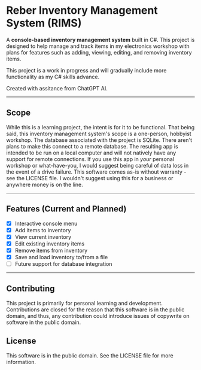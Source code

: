 # Reber Inventory Management System (RIMS)

A **console-based inventory management system** built in C#. This project is designed to help manage and track items in my electronics workshop with plans for features such as adding, viewing, editing, and removing inventory items. 

This project is a work in progress and will gradually include more functionality as my C# skills advance.

Created with assitance from ChatGPT AI.

---

## Scope

While this is a learning project, the intent is for it to be functional. That being said, this inventory management system's scope is a one-person, hobbyist workshop. The database associated with the project is SQLite. There aren't plans to make this connect to a remote database. The resulting app is intended to be run on a local computer and will not natively have any support for remote connections. If you use this app in _your_ personal workshop or what-have-you, I would suggest being careful of data loss in the event of a drive failure. This software comes as-is without warranty - see the LICENSE file. I wouldn't suggest using this for a business or anywhere money is on the line.

---

## Features (Current and Planned)

- [x] Interactive console menu
- [x] Add items to inventory
- [x] View current inventory
- [x] Edit existing inventory items
- [x] Remove items from inventory
- [x] Save and load inventory to/from a file
- [ ] Future support for database integration

---

## Contributing

This project is primarily for personal learning and development. Contributions are closed for the reason that this software is in the public domain, and thus, any contribution could introduce issues of copywrite on software in the public domain.

## License

This software is in the public domain. See the LICENSE file for more information.
